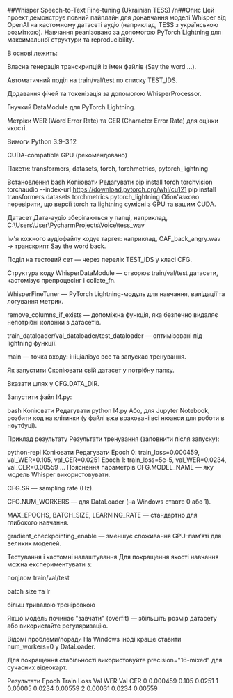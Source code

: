 ##Whisper Speech-to-Text Fine-tuning (Ukrainian TESS)
/n##Опис
Цей проект демонструє повний пайплайн для донавчання моделі Whisper від OpenAI на кастомному датасеті аудіо (наприклад, TESS з українською розміткою). Навчання реалізовано за допомогою PyTorch Lightning для максимальної структури та reproducibility.

В основі лежить:

Власна генерація транскрипцій із імен файлів (Say the word ...).

Автоматичний поділ на train/val/test по списку TEST_IDS.

Додавання фічей та токенізація за допомогою WhisperProcessor.

Гнучкий DataModule для PyTorch Lightning.

Метріки WER (Word Error Rate) та CER (Character Error Rate) для оцінки якості.

Вимоги
Python 3.9–3.12

CUDA-compatible GPU (рекомендовано)

Пакети:
transformers, datasets, torch, torchmetrics, pytorch_lightning

Встановлення
bash
Копіювати
Редагувати
pip install torch torchvision torchaudio --index-url https://download.pytorch.org/whl/cu121
pip install transformers datasets torchmetrics pytorch_lightning
Обов'язково перевірити, що версії torch та lightning сумісні з GPU та вашим CUDA.

Датасет
Дата-аудіо зберігаються у папці, наприклад,
C:\Users\User\PycharmProjects\Voice\tess_wav

Ім'я кожного аудіофайлу кодує таргет: наприклад, OAF_back_angry.wav → транскрипт Say the word back.

Поділ на тестовий сет — через перелік TEST_IDS у класі CFG.

Структура коду
WhisperDataModule — створює train/val/test датасети, кастомізує препроцесінг і collate_fn.

WhisperFineTuner — PyTorch Lightning-модуль для навчання, валідації та логування метрик.

remove_columns_if_exists — допоміжна функція, яка безпечно видаляє непотрібні колонки з датасетів.

train_dataloader/val_dataloader/test_dataloader — оптимізовані під lightning функції.

main — точка входу: ініціалізує все та запускає тренування.

Як запустити
Скопіювати свій датасет у потрібну папку.

Вказати шлях у CFG.DATA_DIR.

Запустити файл l4.py:

bash
Копіювати
Редагувати
python l4.py
Або, для Jupyter Notebook, розбити код на клітинки (у файлі вже враховані всі нюанси для роботи в ноутбуці).

Приклад результату
Результати тренування (заповнити після запуску):

python-repl
Копіювати
Редагувати
Epoch 0: train_loss=0.000459, val_WER=0.105, val_CER=0.0251
Epoch 1: train_loss=5e-5, val_WER=0.0234, val_CER=0.00559
...
Пояснення параметрів
CFG.MODEL_NAME — яку модель Whisper використовувати.

CFG.SR — sampling rate (Hz).

CFG.NUM_WORKERS — для DataLoader (на Windows ставте 0 або 1).

MAX_EPOCHS, BATCH_SIZE, LEARNING_RATE — стандартно для глибокого навчання.

gradient_checkpointing_enable — зменшує споживання GPU-пам’яті для великих моделей.

Тестування і кастомні налаштування
Для покращення якості навчання можна експериментувати з:

поділом train/val/test

batch size та lr

більш тривалою треніровкою

Якщо модель починає "завчати" (overfit) — збільшіть розмір датасету або використайте регуляризацію.

Відомі проблеми/поради
На Windows іноді краще ставити num_workers=0 у DataLoader.

Для покращення стабільності використовуйте precision="16-mixed" для сучасних відеокарт.


Результати
Epoch	Train Loss	Val WER	Val CER
0	0.000459	0.105	0.0251
1	0.00005	0.0234	0.00559
2	0.00031	0.0234	0.00559

